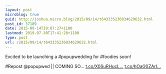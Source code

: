 ```yaml
---
layout: post
microblog: true
guid: http://joshua.micro.blog/2015/09/14/t643335236034629632.html
post_id: 37189
date: 2015-09-14T19:07:27+1100
lastmod: 2019-07-30T17:41:28+1100
type: post
url: /2015/09/14/t643335236034629632.html
---
```

Excited to be launching a #popupwedding for #foodies soon!

#Repost @popupwed
|| COMING SO… [t.co/X0SuRHucL...](http://t.co/X0SuRHucLF) [t.co/hOaG0ZArI...](http://t.co/hOaG0ZArId)
